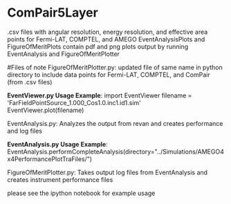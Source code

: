 # ComPair5Layer
.csv files with angular resolution, energy resolution, and effective area points for Fermi-LAT, COMPTEL, and AMEGO
EventAnalysisPlots and FigureOfMeritPlots contain pdf and png plots output by running EventAnalysis and FigureOfMeritPlotter

#Files of note
FigureOfMeritPlotter.py: updated file of same name in python directory to include data points for Fermi-LAT, COMPTEL, and ComPair (from .csv files)

**EventViewer.py Usage Example**:
import EventViewer
filename = 'FarFieldPointSource_1.000_Cos1.0.inc1.id1.sim'  
EventViewer.plot(filename)

EventAnalysis.py: Analyzes the output from revan and creates performance and log files

**EventAnalysis.py Usage Example**:
EventAnalysis.performCompleteAnalysis(directory="../Simulations/AMEGO4x4PerformancePlotTraFiles/")

FigureOfMeritPlotter.py: Takes output log files from EventAnalysis and creates instrument performance files

please see the ipython notebook for example usage
